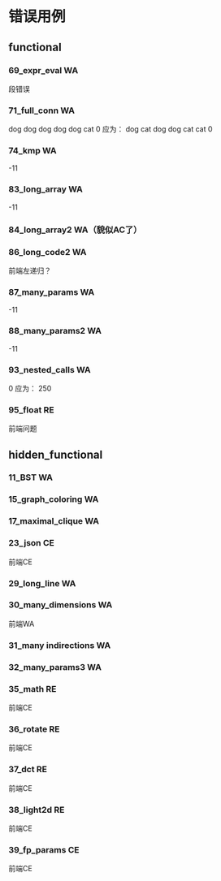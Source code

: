 # 错误用例

## functional


### 69_expr_eval WA

段错误

### 71_full_conn WA

dog
dog
dog
dog
dog
cat
0
应为：
dog
cat
dog
dog
cat
cat
0

### 74_kmp WA

-11

### 83_long_array WA

-11

### 84_long_array2 WA（貌似AC了）

### 86_long_code2 WA

前端左递归？

### 87_many_params WA

-11

### 88_many_params2 WA

-11

### 93_nested_calls WA

0
应为：
250

### 95_float RE

前端问题


## hidden_functional

### 11_BST WA

### 15_graph_coloring WA

### 17_maximal_clique WA

### 23_json CE

前端CE

### 29_long_line WA

### 30_many_dimensions WA

前端WA

### 31_many indirections WA

### 32_many_params3 WA

### 35_math RE

前端CE

### 36_rotate RE

前端CE

### 37_dct RE

前端CE

### 38_light2d RE

前端CE

### 39_fp_params CE

前端CE

